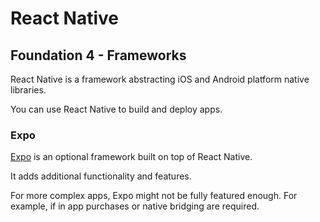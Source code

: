 # React Native

## Foundation 4 - Frameworks

React Native is a framework abstracting iOS and Android platform native libraries.

You can use React Native to build and deploy apps.

### Expo

[Expo](https://expo.io/) is an optional framework built on top of React Native.

It adds additional functionality and features.

For more complex apps, Expo might not be fully featured enough. For example, if in app purchases or native bridging are required.
